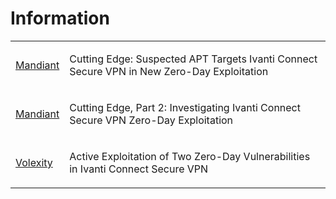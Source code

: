 # Information
<table>
  <tr>
    <td>
      <a href="https://www.mandiant.com/resources/blog/suspected-apt-targets-ivanti-zero-day">Mandiant</a>
    </td>
    <td>
      <p>Cutting Edge: Suspected APT Targets Ivanti Connect Secure VPN in New Zero-Day Exploitation</p>
    </td>
  </tr>
  <tr>
    <td>
      <a href="https://www.mandiant.com/resources/blog/investigating-ivanti-zero-day-exploitation">Mandiant</a>
    </td>
    <td>
      <p>Cutting Edge, Part 2: Investigating Ivanti Connect Secure VPN Zero-Day Exploitation</p>
    </td>
  </tr>
  <tr>
    <td>
      <a href="https://www.volexity.com/blog/2024/01/10/active-exploitation-of-two-zero-day-vulnerabilities-in-ivanti-connect-secure-vpn/">Volexity</a>
    </td>
    <td>
      <p>Active Exploitation of Two Zero-Day Vulnerabilities in Ivanti Connect Secure VPN</p>
    </td>
  </tr>
</table>
